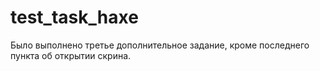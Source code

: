 # test_task_haxe
Было выполнено третье дополнительное задание, кроме последнего пункта об открытии скрина.
